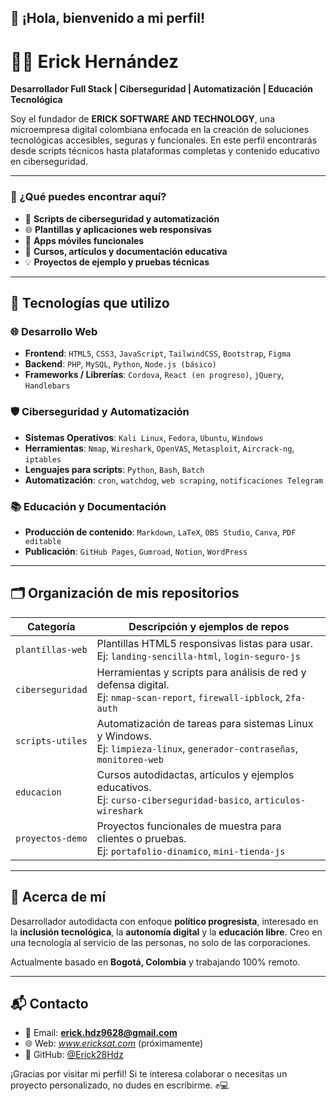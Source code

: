 ## 👋 ¡Hola, bienvenido a mi perfil!

# 👨‍💻 Erick Hernández

**Desarrollador Full Stack | Ciberseguridad | Automatización | Educación Tecnológica**

Soy el fundador de **ERICK SOFTWARE AND TECHNOLOGY**, una microempresa digital colombiana enfocada en la creación de soluciones tecnológicas accesibles, seguras y funcionales. En este perfil encontrarás desde scripts técnicos hasta plataformas completas y contenido educativo en ciberseguridad.

---

### 🚀 ¿Qué puedes encontrar aquí?

- 🔐 **Scripts de ciberseguridad y automatización**
- 🌐 **Plantillas y aplicaciones web responsivas**
- 📱 **Apps móviles funcionales**
- 🧠 **Cursos, artículos y documentación educativa**
- 💡 **Proyectos de ejemplo y pruebas técnicas**

---

## 🧰 Tecnologías que utilizo

### 🌐 **Desarrollo Web**
- **Frontend**: `HTML5`, `CSS3`, `JavaScript`, `TailwindCSS`, `Bootstrap`, `Figma`
- **Backend**: `PHP`, `MySQL`, `Python`, `Node.js (básico)`
- **Frameworks / Librerías**: `Cordova`, `React (en progreso)`, `jQuery`, `Handlebars`

### 🛡️ **Ciberseguridad y Automatización**
- **Sistemas Operativos**: `Kali Linux`, `Fedora`, `Ubuntu`, `Windows`
- **Herramientas**: `Nmap`, `Wireshark`, `OpenVAS`, `Metasploit`, `Aircrack-ng`, `iptables`
- **Lenguajes para scripts**: `Python`, `Bash`, `Batch`
- **Automatización**: `cron`, `watchdog`, `web scraping`, `notificaciones Telegram`

### 📚 **Educación y Documentación**
- **Producción de contenido**: `Markdown`, `LaTeX`, `OBS Studio`, `Canva`, `PDF editable`
- **Publicación**: `GitHub Pages`, `Gumroad`, `Notion`, `WordPress`

---

## 🗂️ Organización de mis repositorios

| Categoría           | Descripción y ejemplos de repos                               |
|---------------------|----------------------------------------------------------------|
| `plantillas-web`    | Plantillas HTML5 responsivas listas para usar. <br> Ej: `landing-sencilla-html`, `login-seguro-js` |
| `ciberseguridad`    | Herramientas y scripts para análisis de red y defensa digital. <br> Ej: `nmap-scan-report`, `firewall-ipblock`, `2fa-auth` |
| `scripts-utiles`    | Automatización de tareas para sistemas Linux y Windows. <br> Ej: `limpieza-linux`, `generador-contraseñas`, `monitoreo-web` |
| `educacion`         | Cursos autodidactas, artículos y ejemplos educativos. <br> Ej: `curso-ciberseguridad-basico`, `articulos-wireshark` |
| `proyectos-demo`    | Proyectos funcionales de muestra para clientes o pruebas. <br> Ej: `portafolio-dinamico`, `mini-tienda-js` |

---

## 🧩 Acerca de mí

Desarrollador autodidacta con enfoque **político progresista**, interesado en la **inclusión tecnológica**, la **autonomía digital** y la **educación libre**. Creo en una tecnología al servicio de las personas, no solo de las corporaciones.

Actualmente basado en **Bogotá, Colombia** y trabajando 100% remoto.

---

## 📬 Contacto

- 📧 Email: **erick.hdz9628@gmail.com**
- 🌐 Web: *www.ericksat.com* (próximamente)
- 📁 GitHub: [@Erick28Hdz](https://github.com/Erick28Hdz)

¡Gracias por visitar mi perfil! Si te interesa colaborar o necesitas un proyecto personalizado, no dudes en escribirme. ✊💻

